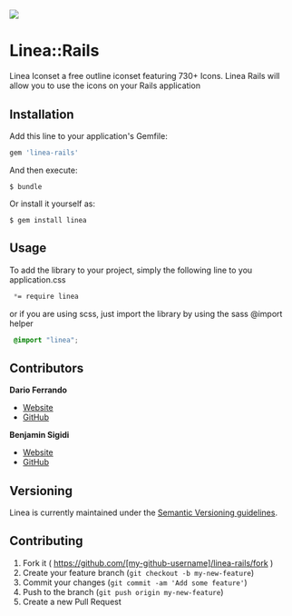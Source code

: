 
# [<img src="https://avatars3.githubusercontent.com/u/11562029?v=3&s=200">](http://www.linea.io)


# Linea::Rails

Linea Iconset a free outline iconset  featuring 730+ Icons. Linea Rails will
allow you to use the icons on your  Rails application

## Installation

Add this line to your application's Gemfile:

```ruby
gem 'linea-rails'
```

And then execute:

    $ bundle

Or install it yourself as:

    $ gem install linea

## Usage

To add the library to your project, simply the following line to you application.css

```css
 *= require linea
```

or if you are using scss, just import the library by using the sass @import helper

```css
 @import "linea";
```


## Contributors

**Dario Ferrando**
- [Website](http://www.dario.io/)
- [GitHub](https://github.com/DarioFerrando)

**Benjamin Sigidi**
- [Website](https://moozen.com/)
- [GitHub](https://github.com/benjaminsigidi)


## Versioning

Linea is currently maintained under the [Semantic Versioning guidelines](http://semver.org/).

## Contributing

1. Fork it ( https://github.com/[my-github-username]/linea-rails/fork )
2. Create your feature branch (`git checkout -b my-new-feature`)
3. Commit your changes (`git commit -am 'Add some feature'`)
4. Push to the branch (`git push origin my-new-feature`)
5. Create a new Pull Request
